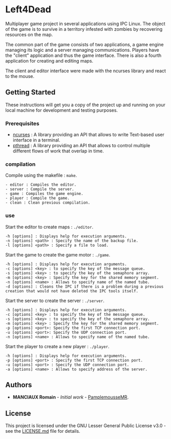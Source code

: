 # Left4Dead

Multiplayer game project in several applications using IPC Linux.
The object of the game is to survive in a territory infested with zombies by recovering resources on the map.

The common part of the game consists of two applications, a game engine managing its logic and a server
managing communications. Players have the "client" application and thus the game interface.
There is also a fourth application for creating and editing maps.

The client and editor interface were made with the ncurses library and react to the mouse.

## Getting Started

These instructions will get you a copy of the project up and running on your local machine for development and testing purposes.

### Prerequisites

- [ncurses](https://en.wikipedia.org/wiki/Ncurses) : A library providing an API that allows to write Text-based user interface in a terminal.
- [pthread](https://en.wikipedia.org/wiki/POSIX_Threads) : A library providing an API that allows to control multiple different flows of work that overlap in time.

### compilation

Compile using the makefile : `make`.

```
- editor : Compiles the editor.
- server : Compile the server.
- game : Compiles the game engine.
- player : Compile the game.
- clean : Clean previous compilation.
```

### use

Start the editor to create maps : `./editor`.
```
-h [options] : Displays help for execution arguments. 
-n [options] <path> : Specify the name of the backup file.
-l [options] <path> : Specify a file to load.
```

Start the game to create the game motor : `./game`.
```
-h [options] : Displays help for execution arguments. 
-c [options] <key> : to specify the key of the message queue.
-s [options] <key> : to specify the key of the semaphore array. 
-m [options] <key> : Specify the key for the shared memory segment.
-n [options] <name> : Allows to specify name of the named tube.
-d [options] : Cleans the IPC if there is a problem during a previous creation that would not have deleted the IPC tools itself.
```

Start the server to create the server : `./server`.
```
-h [options] : Displays help for execution arguments. 
-c [options] <key> : to specify the key of the message queue.
-s [options] <key> : to specify the key of the semaphore array. 
-m [options] <key> : Specify the key for the shared memory segment.
-p [options] <port>: Specify the first TCP connection port.
-u [options] <port>: Specify the UDP connection port.
-n [options] <name> : Allows to specify name of the named tube.
```

Start the player to create a new player : `./player`.
```
-h [options] : Displays help for execution arguments. 
-p [options] <port> : Specify the first TCP connection port.
-u [options] <port> : Specify the UDP connection port.
-a [options] <name> : Allows to specify address of the server.
```

## Authors

* **MANCIAUX Romain** - *Initial work* - [PamplemousseMR](https://github.com/PamplemousseMR).

## License

This project is licensed under the GNU Lesser General Public License v3.0 - see the [LICENSE.md](LICENSE.md) file for details.